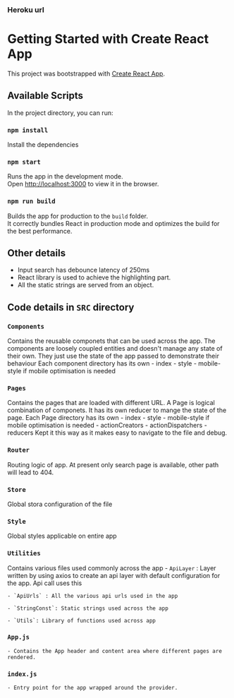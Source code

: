 ### Heroku url




# Getting Started with Create React App

This project was bootstrapped with [Create React App](https://github.com/facebook/create-react-app).

## Available Scripts

In the project directory, you can run:

### `npm install`

Install the dependencies


### `npm start`

Runs the app in the development mode.\
Open [http://localhost:3000](http://localhost:3000) to view it in the browser.


### `npm run build`

Builds the app for production to the `build` folder.\
It correctly bundles React in production mode and optimizes the build for the best performance.



## Other details
- Input search has debounce latency of 250ms
- React library is used to achieve the highlighting part.
- All the static strings are served from an object.



## Code details in `SRC` directory


### `Components`
Contains the reusable componets that can be used across the app. The components are loosely coupled entities and doesn't manage any state of their own. They just use the state of the app passed to demonstrate their behaviour
Each component directory has its own
    - index
    - style
    - mobile-style if mobile optimisation is needed



### `Pages`
Contains the pages that are loaded with different URL. A Page is logical combination of componets.
It has its own reducer to mange the state of the page.
Each Page directory has its own
    - index
    - style
    - mobile-style if mobile optimisation is needed
    - actionCreators
    - actionDispatchers
    - reducers
Kept it this way as it makes easy to navigate to the file and debug.



### `Router`
Routing logic of app. At present only search page is available, other path will lead to 404.


### `Store`
Global stora configuration of the file


### `Style`
Global styles applicable on entire app


### `Utilities`
Contains various files used commonly across the app
    - `ApiLayer` : Layer written by using axios to create an api layer with default configuration for the app. Api call uses this

    - `ApiUrls` : All the various api urls used in the app

    - `StringConst`: Static strings used across the app

    - `Utils`: Library of functions used across app


### `App.js`
    - Contains the App header and content area where different pages are rendered.


### `index.js`
    - Entry point for the app wrapped around the provider.
